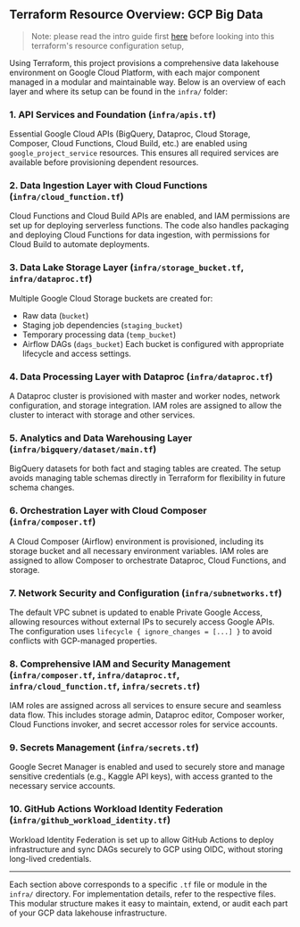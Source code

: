 ## Terraform Resource Overview: GCP Big Data

> Note: please read the intro guide first [here](./README.md) before looking into this terraform's resource configuration setup,


Using Terraform, this project provisions a comprehensive data lakehouse environment on Google Cloud Platform, with each major component managed in a modular and maintainable way. Below is an overview of each layer and where its setup can be found in the `infra/` folder:

### 1. API Services and Foundation (`infra/apis.tf`)
Essential Google Cloud APIs (BigQuery, Dataproc, Cloud Storage, Composer, Cloud Functions, Cloud Build, etc.) are enabled using `google_project_service` resources. This ensures all required services are available before provisioning dependent resources.

### 2. Data Ingestion Layer with Cloud Functions (`infra/cloud_function.tf`)
Cloud Functions and Cloud Build APIs are enabled, and IAM permissions are set up for deploying serverless functions. The code also handles packaging and deploying Cloud Functions for data ingestion, with permissions for Cloud Build to automate deployments.

### 3. Data Lake Storage Layer (`infra/storage_bucket.tf`, `infra/dataproc.tf`)
Multiple Google Cloud Storage buckets are created for:
- Raw data (`bucket`)
- Staging job dependencies (`staging_bucket`)
- Temporary processing data (`temp_bucket`)
- Airflow DAGs (`dags_bucket`)
Each bucket is configured with appropriate lifecycle and access settings.

### 4. Data Processing Layer with Dataproc (`infra/dataproc.tf`)
A Dataproc cluster is provisioned with master and worker nodes, network configuration, and storage integration. IAM roles are assigned to allow the cluster to interact with storage and other services.

### 5. Analytics and Data Warehousing Layer (`infra/bigquery/dataset/main.tf`)
BigQuery datasets for both fact and staging tables are created. The setup avoids managing table schemas directly in Terraform for flexibility in future schema changes.

### 6. Orchestration Layer with Cloud Composer (`infra/composer.tf`)
A Cloud Composer (Airflow) environment is provisioned, including its storage bucket and all necessary environment variables. IAM roles are assigned to allow Composer to orchestrate Dataproc, Cloud Functions, and storage.

### 7. Network Security and Configuration (`infra/subnetworks.tf`)
The default VPC subnet is updated to enable Private Google Access, allowing resources without external IPs to securely access Google APIs. The configuration uses `lifecycle { ignore_changes = [...] }` to avoid conflicts with GCP-managed properties.

### 8. Comprehensive IAM and Security Management (`infra/composer.tf`, `infra/dataproc.tf`, `infra/cloud_function.tf`, `infra/secrets.tf`)
IAM roles are assigned across all services to ensure secure and seamless data flow. This includes storage admin, Dataproc editor, Composer worker, Cloud Functions invoker, and secret accessor roles for service accounts.

### 9. Secrets Management (`infra/secrets.tf`)
Google Secret Manager is enabled and used to securely store and manage sensitive credentials (e.g., Kaggle API keys), with access granted to the necessary service accounts.

### 10. GitHub Actions Workload Identity Federation (`infra/github_workload_identity.tf`)
Workload Identity Federation is set up to allow GitHub Actions to deploy infrastructure and sync DAGs securely to GCP using OIDC, without storing long-lived credentials.

---

Each section above corresponds to a specific `.tf` file or module in the `infra/` directory. For implementation details, refer to the respective files. This modular structure makes it easy to maintain, extend, or audit each part of your GCP data lakehouse infrastructure.